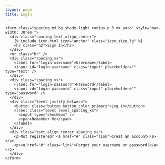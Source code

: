 ```yaml
---
layout: page
title: Login
---
```


<div class="section">
  <div class="container">

    <form class="spacing_md bg_shade-light radius p_3 mx_auto" style="max-width: 30rem;">
      <div class="spacing text_align_center">
        {% include icon.html icon="anchor" class="icon_size_lg" %}
        <h2 class="h2">Sign In</h2>
      </div>
      <hr class="hr" />
      <div class="spacing_xs">
        <label for="login-username">Username</label>
        <input id="login-username" class="input" placeholder="" type="text" />
      </div>
      <div class="spacing_xs">
        <label for="login-password">Password</label>
        <input id="login-password" class="input" placeholder="" type="password" />
      </div>
      <div class="level justify_between">
        <button class="button button_color_primary">Log in</button>
        <label class="level level_spacing_xs">
          <input type="checkbox" />
          <span>Remember Me</span>
        </label>
      </div>
      <div class="text_align_center spacing_xs">
        <p>Not registered? <a href="#" class="link">Creat an account</a></p>
        <p><a href="#" class="link">Forgot your username or password?</a></p>
      </div>
    </form>

  </div>
</div>

